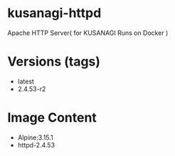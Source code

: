 # kusanagi-httpd

Apache HTTP Server( for KUSANAGI Runs on Docker )

# Versions (tags)

- latest
- 2.4.53-r2

# Image Content

- Alpine:3.15.1
- httpd-2.4.53

